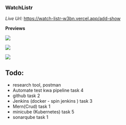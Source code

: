### WatchListr

*Live Url:* https://watch-listr-w3bn.vercel.app/add-show

**Previews**

![](https://github.com/WatchListr/WatchListr/blob/master/previews/user_catalog.png)

![](https://github.com/WatchListr/WatchListr/blob/master/previews/add_catalog.png?raw=true)

![](https://github.com/WatchListr/WatchListr/blob/master/previews/preview_catalog.png)


## Todo:
  - research tool, postman 
  - Automate test kwa pipeline  task 4
  - github task 2
  - Jenkins (docker - spin jenkins ) task 3
  - Mern(Crud) task 1
  - minicube (Kubernetes) task 5
  - sonarqube  task 1
